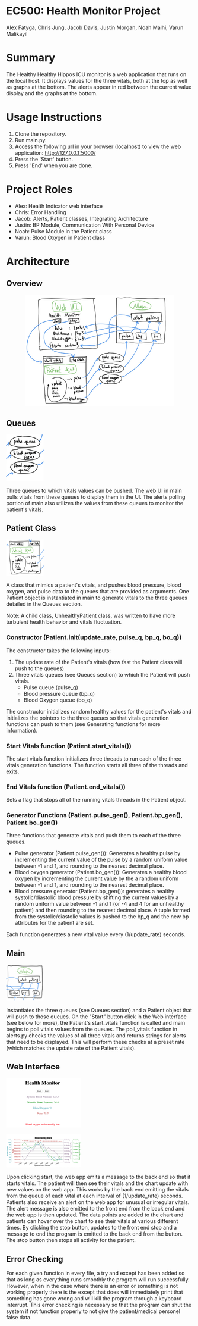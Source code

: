 # EC500: Health Monitor Project
Alex Fatyga, Chris Jung, Jacob Davis, Justin Morgan, Noah Malhi, Varun Malikayil

# Summary
The Healthy Healthy Hippos ICU monitor is a web application that runs on the local host. It displays values for the three vitals, both at the top as well as graphs at the bottom. The alerts appear in red between the current value display and the graphs at the bottom.


# Usage Instructions
1. Clone the repository.
2. Run main.py.
3. Access the following url in your browser (localhost) to view the web application: http://127.0.0.1:5000/
4. Press the 'Start' button.
5. Press 'End' when you are done.

# Project Roles
* Alex: Health Indicator web interface
* Chris: Error Handling
* Jacob: Alerts, Patient classes, Integrating Architecture
* Justin: BP Module, Communication With Personal Device
* Noah: Pulse Module in the Patient class
* Varun: Blood Oxygen in Patient class

# Architecture
## Overview
<p align="center">
<img src="./images/updated_architecture.jpg" width="80%" />
</p>

## Queues
<p align="left">
<img src="./images/queue_diagram.png" width="20%" />
</p>

Three queues to which vitals values can be pushed. The web UI in main pulls vitals from these queues to display them in the UI. The alerts polling portion of main also utilizes the values from these queues to monitor the patient's vitals.

## Patient Class
<p align="left">
<img src="./images/patient_diagram.png" width="20%" />
</p>
A class that mimics a patient's vitals, and pushes blood pressure, blood oxygen, and pulse data to the queues that are provided as arguments. One Patient object is instantiated in main to generate vitals to the three queues detailed in the Queues section.

Note: A child class, UnhealthyPatient class, was written to have more turbulent health behavior and vitals fluctuation.

### __Constructor__ (Patient.init(update_rate, pulse_q, bp_q, bo_q))
The constructor takes the following inputs:
1. The update rate of the Patient's vitals (how fast the Patient class will push to the queues)
2. Three vitals queues (see Queues section) to which the Patient will push vitals.
    * Pulse queue (pulse_q)
    * Blood pressure queue (bp_q)
    * Blood Oxygen queue (bo_q)

The constructor initializes random healthy values for the patient's vitals and initializes the pointers to the three queues so that vitals generation functions can push to them (see Generating functions for more information).

### __Start Vitals function__ (Patient.start_vitals())
The start vitals function initializes three threads to run each of the three vitals generation functions. The function starts all three of the threads and exits.

### __End Vitals function__ (Patient.end_vitals())
Sets a flag that stops all of the running vitals threads in the Patient object.

### __Generator Functions__ (Patient.pulse_gen(), Patient.bp_gen(), Patient.bo_gen())
Three functions that generate vitals and push them to each of the three queues.
* Pulse generator (Patient.pulse_gen()): Generates a healthy pulse by incrementing the current value of the pulse by a random uniform value between -1 and 1, and rounding to the nearest decimal place.
* Blood oxygen generator (Patient.bo_gen()): Generates a healthy blood oxygen by incrementing the current value by the a random uniform between -1 and 1, and rounding to the nearest decimal place.
* Blood pressure generator (Patient.bp_gen()): generates a healthy systolic/diastolic blood pressure by shifting the current values by a random uniform value between -1 and 1 (or -4 and 4 for an unhealthy patient) and then rounding to the nearest decimal place. A tuple formed from the systolic/diastolic values is pushed to the bp_q and the new bp attributes for the patient are set.

Each function generates a new vital value every (1/update_rate) seconds.

## Main
<p align="left">
<img src="./images/main_diagram.png" width="20%" />
</p>

Instantiates the three queues (see Queues section) and a Patient object that will push to those queues. On the "Start" button click in the Web interface (see below for more), the Patient's start_vitals function is called and main begins to poll vitals values from the queues. The poll_vitals function in alerts.py checks the values of all three vitals and returns strings for alerts that need to be displayed. This will perform these checks at a preset rate (which matches the update rate of the Patient vitals).

## Web Interface
<p align="left">
<img src="./images/ui_top.png" width="40%" />
</p>
<p align="left">
<img src="./images/ui_graphs.png" width="40%" />
</p>

Upon clicking start, the web app emits a message to the back end so that it starts vitals. The patient will then see their vitals and the chart update with new values on the web app. This works by the back end emitting the vitals from the queue of each vital at each interval of (1/update_rate) seconds. Patients also receive an alert on the web app for unusual or irregular vitals. The alert message is also emitted to the front end from the back end and the web app is then updated. The data points are added to the chart and patients can hover over the chart to see their vitals at various different times. By clicking the stop button, updates to the front end stop and a message to end the program is emitted to the back end from the button. The stop button then stops all activity for the patient.

## Error Checking
For each given function in every file, a try and except has been added so that as long as everything runs smoothly the program will run successfully. However, when in the case where there is an error or something is not working properly there is the except that does will immediately print that something has gone wrong and will kill the program through a keyboard interrupt. This error checking is necessary so that the program can shut the system if not function properly to not give the patient/medical personel false data.
